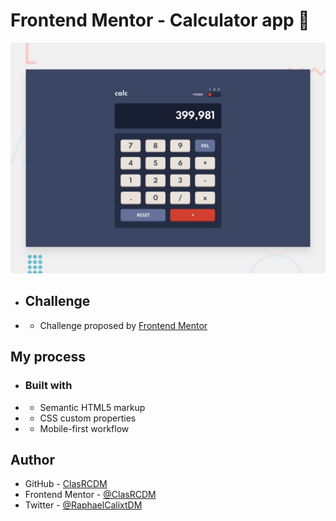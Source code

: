 # Frontend Mentor - Calculator app 👋

![Design preview for the Calculator app coding challenge](./design/desktop-preview.jpg)

- ## Challenge

- - Challenge proposed by [Frontend Mentor](https://www.frontendmentor.io)


## My process

- ### Built with

- - Semantic HTML5 markup
- - CSS custom properties
- - Mobile-first workflow

## Author

- GitHub - [ClasRCDM](https://github.com/clasrcdm)
- Frontend Mentor - [@ClasRCDM](https://www.frontendmentor.io/profile/clasrcdm)
- Twitter - [@RaphaelCalixtDM](https://twitter.com/RaphaelCalixtDM)
